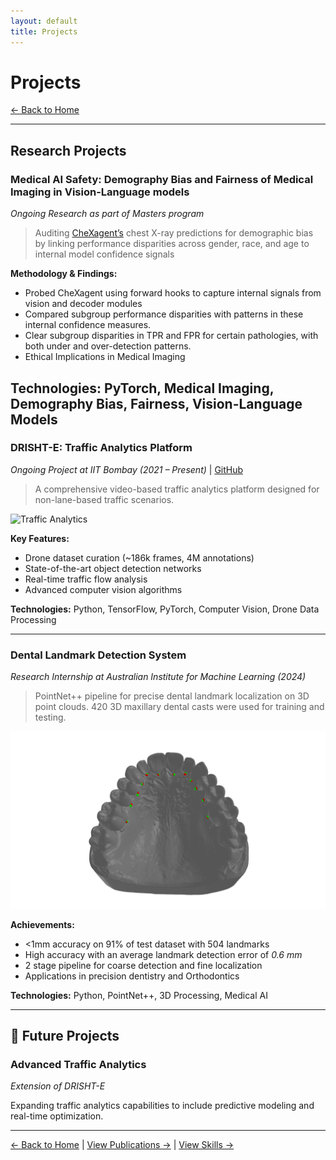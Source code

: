```yaml
---
layout: default
title: Projects
---
```


# Projects

[← Back to Home](/)

---

## Research Projects

### Medical AI Safety: Demography Bias and Fairness of Medical Imaging in Vision-Language models
*Ongoing Research as part of Masters program*

> Auditing [CheXagent’s](https://stanford-aimi.github.io/chexagent.html) chest X-ray predictions for demographic bias by linking performance disparities across gender, race, and age to internal model confidence signals

**Methodology & Findings:**
- Probed CheXagent using forward hooks to capture internal signals from vision and decoder modules
- Compared subgroup performance disparities with patterns in these internal confidence measures.
- Clear subgroup disparities in TPR and FPR for certain pathologies, with both under and over-detection patterns.
- Ethical Implications in Medical Imaging

**Technologies:** PyTorch, Medical Imaging, Demography Bias, Fairness, Vision-Language Models
---

### DRISHT-E: Traffic Analytics Platform 
*Ongoing Project at IIT Bombay (2021 – Present)* | [GitHub](https://github.com/georgevjose/DRISHTE-Public)

> A comprehensive video-based traffic analytics platform designed for non-lane-based traffic scenarios.

![Traffic Analytics](images/Mannanthala_0007_short_compressed.gif)

**Key Features:**
- Drone dataset curation (~186k frames, 4M annotations)
- State-of-the-art object detection networks
- Real-time traffic flow analysis
- Advanced computer vision algorithms

**Technologies:** Python, TensorFlow, PyTorch, Computer Vision, Drone Data Processing

---

### Dental Landmark Detection System
*Research Internship at Australian Institute for Machine Learning (2024)*

> PointNet++ pipeline for precise dental landmark localization on 3D point clouds. 420 3D maxillary dental casts were used for training and testing.

![Dental Landmark Detection](images/T125B(P)Maxillary_result_silver.png)

**Achievements:**
- <1mm accuracy on 91% of test dataset with 504 landmarks
- High accuracy with an average landmark detection error of *0.6 mm*
- 2 stage pipeline for coarse detection and fine localization
- Applications in precision dentistry and Orthodontics

**Technologies:** Python, PointNet++, 3D Processing, Medical AI

---


## 🔮 Future Projects

### Advanced Traffic Analytics
*Extension of DRISHT-E*

Expanding traffic analytics capabilities to include predictive modeling and real-time optimization.

---

[← Back to Home](/) | [View Publications →](/publications) | [View Skills →](/skills)
